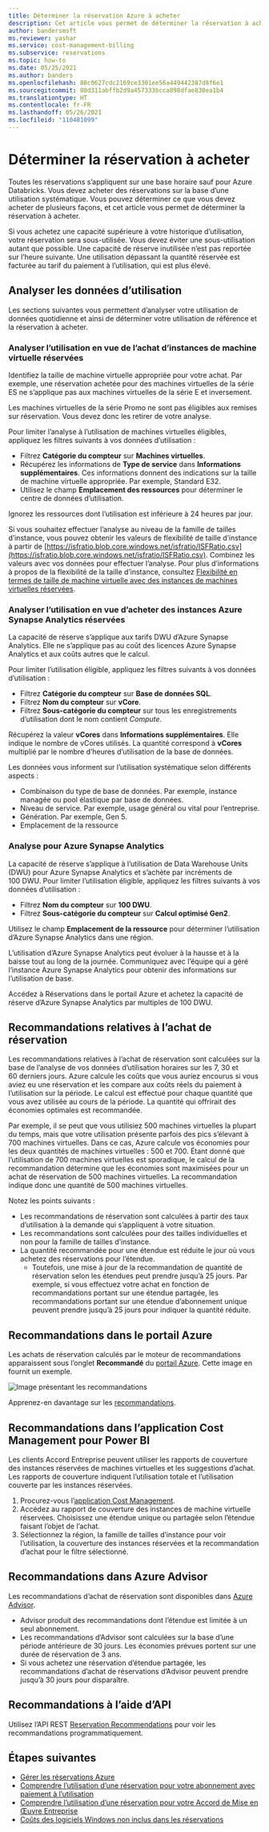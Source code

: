 ```yaml
---
title: Déterminer la réservation Azure à acheter
description: Cet article vous permet de déterminer la réservation à acheter.
author: bandersmsft
ms.reviewer: yashar
ms.service: cost-management-billing
ms.subservice: reservations
ms.topic: how-to
ms.date: 05/25/2021
ms.author: banders
ms.openlocfilehash: 80c0627cdc2169ce3301ee56a449442387d8f6e1
ms.sourcegitcommit: 80d311abffb2d9a457333bcca898dfae830ea1b4
ms.translationtype: HT
ms.contentlocale: fr-FR
ms.lasthandoff: 05/26/2021
ms.locfileid: "110481099"
---
```

# <a name="determine-what-reservation-to-purchase"></a>Déterminer la réservation à acheter

Toutes les réservations s’appliquent sur une base horaire sauf pour Azure Databricks. Vous devez acheter des réservations sur la base d’une utilisation systématique. Vous pouvez déterminer ce que vous devez acheter de plusieurs façons, et cet article vous permet de déterminer la réservation à acheter.

Si vous achetez une capacité supérieure à votre historique d’utilisation, votre réservation sera sous-utilisée. Vous devez éviter une sous-utilisation autant que possible. Une capacité de réserve inutilisée n’est pas reportée sur l’heure suivante. Une utilisation dépassant la quantité réservée est facturée au tarif du paiement à l’utilisation, qui est plus élevé.

## <a name="analyze-usage-data"></a>Analyser les données d’utilisation

Les sections suivantes vous permettent d’analyser votre utilisation de données quotidienne et ainsi de déterminer votre utilisation de référence et la réservation à acheter.

### <a name="analyze-usage-for-a-vm-reserved-instance-purchase"></a>Analyser l’utilisation en vue de l’achat d’instances de machine virtuelle réservées

Identifiez la taille de machine virtuelle appropriée pour votre achat. Par exemple, une réservation achetée pour des machines virtuelles de la série ES ne s’applique pas aux machines virtuelles de la série E et inversement.

Les machines virtuelles de la série Promo ne sont pas éligibles aux remises sur réservation. Vous devez donc les retirer de votre analyse.

Pour limiter l’analyse à l’utilisation de machines virtuelles éligibles, appliquez les filtres suivants à vos données d’utilisation :

- Filtrez **Catégorie du compteur** sur **Machines virtuelles**.
- Récupérez les informations de **Type de service** dans **Informations supplémentaires**. Ces informations donnent des indications sur la taille de machine virtuelle appropriée. Par exemple, Standard E32.
- Utilisez le champ **Emplacement des ressources** pour déterminer le centre de données d’utilisation.

Ignorez les ressources dont l’utilisation est inférieure à 24 heures par jour.

Si vous souhaitez effectuer l’analyse au niveau de la famille de tailles d’instance, vous pouvez obtenir les valeurs de flexibilité de taille d’instance à partir de [https://isfratio.blob.core.windows.net/isfratio/ISFRatio.csv](https://isfratio.blob.core.windows.net/isfratio/ISFRatio.csv). Combinez les valeurs avec vos données pour effectuer l’analyse. Pour plus d’informations à propos de la flexibilité de la taille d’instance, consultez [Flexibilité en termes de taille de machine virtuelle avec des instances de machines virtuelles réservées](../../virtual-machines/reserved-vm-instance-size-flexibility.md).

### <a name="analyze-usage-for-an-azure-synapse-analytics-reserved-instance-purchase"></a>Analyser l’utilisation en vue d’acheter des instances Azure Synapse Analytics réservées

La capacité de réserve s’applique aux tarifs DWU d’Azure Synapse Analytics. Elle ne s’applique pas au coût des licences Azure Synapse Analytics et aux coûts autres que le calcul.

Pour limiter l’utilisation éligible, appliquez les filtres suivants à vos données d’utilisation :


- Filtrez **Catégorie du compteur** sur **Base de données SQL**.
- Filtrez **Nom du compteur** sur **vCore**.
- Filtrez **Sous-catégorie du compteur** sur tous les enregistrements d’utilisation dont le nom contient _Compute_.

Récupérez la valeur **vCores** dans **Informations supplémentaires**. Elle indique le nombre de vCores utilisés. La quantité correspond à **vCores** multiplié par le nombre d’heures d’utilisation de la base de données.

Les données vous informent sur l’utilisation systématique selon différents aspects :

- Combinaison du type de base de données. Par exemple, instance managée ou pool élastique par base de données.
- Niveau de service. Par exemple, usage général ou vital pour l’entreprise.
- Génération. Par exemple, Gen 5.
- Emplacement de la ressource

### <a name="analysis-for-azure-synapse-analytics"></a>Analyse pour Azure Synapse Analytics

La capacité de réserve s’applique à l’utilisation de Data Warehouse Units (DWU) pour Azure Synapse Analytics et s’achète par incréments de 100 DWU. Pour limiter l’utilisation éligible, appliquez les filtres suivants à vos données d’utilisation :

- Filtrez **Nom du compteur** sur **100 DWU**.
- Filtrez **Sous-catégorie du compteur** sur **Calcul optimisé Gen2**.

Utilisez le champ **Emplacement de la ressource** pour déterminer l’utilisation d’Azure Synapse Analytics dans une région.

L’utilisation d’Azure Synapse Analytics peut évoluer à la hausse et à la baisse tout au long de la journée. Communiquez avec l’équipe qui a géré l’instance Azure Synapse Analytics pour obtenir des informations sur l’utilisation de base.

Accédez à Réservations dans le portail Azure et achetez la capacité de réserve d’Azure Synapse Analytics par multiples de 100 DWU.

## <a name="reservation-purchase-recommendations"></a>Recommandations relatives à l’achat de réservation

Les recommandations relatives à l’achat de réservation sont calculées sur la base de l’analyse de vos données d’utilisation horaires sur les 7, 30 et 60 derniers jours. Azure calcule les coûts que vous auriez encourus si vous aviez eu une réservation et les compare aux coûts réels du paiement à l’utilisation sur la période. Le calcul est effectué pour chaque quantité que vous avez utilisée au cours de la période. La quantité qui offrirait des économies optimales est recommandée.

Par exemple, il se peut que vous utilisiez 500 machines virtuelles la plupart du temps, mais que votre utilisation présente parfois des pics s’élevant à 700 machines virtuelles. Dans ce cas, Azure calcule vos économies pour les deux quantités de machines virtuelles : 500 et 700. Étant donné que l’utilisation de 700 machines virtuelles est sporadique, le calcul de la recommandation détermine que les économies sont maximisées pour un achat de réservation de 500 machines virtuelles. La recommandation indique donc une quantité de 500 machines virtuelles.

Notez les points suivants :

- Les recommandations de réservation sont calculées à partir des taux d’utilisation à la demande qui s’appliquent à votre situation.
- Les recommandations sont calculées pour des tailles individuelles et non pour la famille de tailles d’instance.
- La quantité recommandée pour une étendue est réduite le jour où vous achetez des réservations pour l’étendue.
    - Toutefois, une mise à jour de la recommandation de quantité de réservation selon les étendues peut prendre jusqu’à 25 jours. Par exemple, si vous effectuez votre achat en fonction de recommandations portant sur une étendue partagée, les recommandations portant sur une étendue d’abonnement unique peuvent prendre jusqu’à 25 jours pour indiquer la quantité réduite.

## <a name="recommendations-in-the-azure-portal"></a>Recommandations dans le portail Azure

Les achats de réservation calculés par le moteur de recommandations apparaissent sous l’onglet **Recommandé** du [portail Azure](https://portal.azure.com/#blade/Microsoft_Azure_Reservations/CreateBlade/referrer/docs). Cette image en fournit un exemple.

![Image présentant les recommandations](./media/determine-reservation-purchase/select-product-ri.png)

Apprenez-en davantage sur les [recommandations](reserved-instance-purchase-recommendations.md#recommendations-in-the-azure-portal).

## <a name="recommendations-in-the-cost-management-power-bi-app"></a>Recommandations dans l’application Cost Management pour Power BI

Les clients Accord Entreprise peuvent utiliser les rapports de couverture des instances réservées de machines virtuelles et les suggestions d’achat. Les rapports de couverture indiquent l’utilisation totale et l’utilisation couverte par les instances réservées.

1. Procurez-vous l’[application Cost Management](https://appsource.microsoft.com/product/power-bi/costmanagement.azurecostmanagementapp).
2. Accédez au rapport de couverture des instances de machine virtuelle réservées. Choisissez une étendue unique ou partagée selon l’étendue faisant l’objet de l’achat.
3. Sélectionnez la région, la famille de tailles d’instance pour voir l’utilisation, la couverture des instances réservées et la recommandation d’achat pour le filtre sélectionné.

## <a name="recommendations-in-azure-advisor"></a>Recommandations dans Azure Advisor

Les recommandations d’achat de réservation sont disponibles dans [Azure Advisor](https://portal.azure.com/#blade/Microsoft_Azure_Expert/AdvisorMenuBlade/overview).

- Advisor produit des recommandations dont l’étendue est limitée à un seul abonnement.
- Les recommandations d’Advisor sont calculées sur la base d’une période antérieure de 30 jours. Les économies prévues portent sur une durée de réservation de 3 ans.
- Si vous achetez une réservation d’étendue partagée, les recommandations d’achat de réservations d’Advisor peuvent prendre jusqu’à 30 jours pour disparaître.

## <a name="recommendations-using-apis"></a>Recommandations à l’aide d’API

Utilisez l’API REST [Reservation Recommendations](/rest/api/consumption/reservationrecommendations/list) pour voir les recommandations programmatiquement.

## <a name="next-steps"></a>Étapes suivantes

- [Gérer les réservations Azure](manage-reserved-vm-instance.md)
- [Comprendre l’utilisation d’une réservation pour votre abonnement avec paiement à l’utilisation](understand-reserved-instance-usage.md)
- [Comprendre l’utilisation d’une réservation pour votre Accord de Mise en Œuvre Entreprise](understand-reserved-instance-usage-ea.md)
- [Coûts des logiciels Windows non inclus dans les réservations](reserved-instance-windows-software-costs.md)